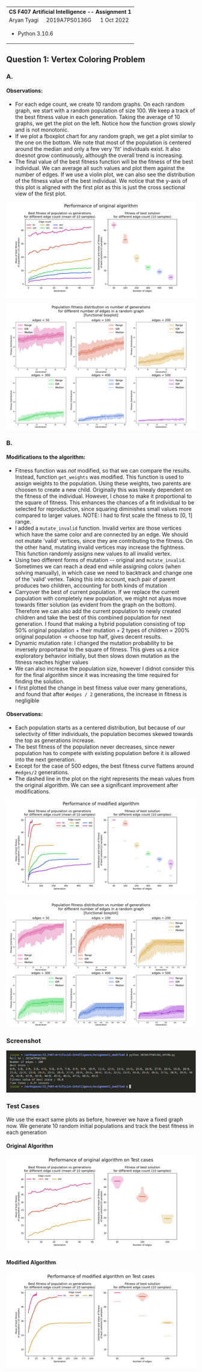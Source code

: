 <table width="100%" border="0">
<tr>
<th colspan="3" align="center">CS F407 Artificial Intelligence -- Assignment 1</th>
</tr>
<tr>
<td>Aryan Tyagi</td>
<td>2019A7PS0136G</td>
<td>1 Oct 2022</td>
</tr>
<tr>
<td colspan="3" align="left">
<ul>
<li>Python 3.10.6</li>    
</ul>
</td>
</tr>
</table>

## Question 1: Vertex Coloring Problem

### A.

#### Observations:

- For each edge count, we create 10 random graphs. On each random graph, we start with a random population of size 100. We keep a track of the best fitness value in each generation. Taking the average of 10 graphs, we get the plot on the left. Notice how the function grows slowly and is not monotonic.
- If we plot a fboxplot chart for any random graph, we get a plot similar to the one on the bottom. We note that most of the population is centered around the median and only a few very 'fit' individuals exist. It also doesnot grow continuously, although the overall trend is increasing.
- The final value of the best fitness function will be the fitness of the best individual. We can average all such values and plot them against the number of edges. If we use a violin plot, we can also see the distribution of the fitness value of the best individual. We notice that the y-axis of this plot is aligned with the first plot as this is just the cross sectional view of the first plot.

![](./plots/02.png)

![](./plots/01.png)

### B.

#### Modifications to the algorithm:

- Fitness function was _not_ modified, so that we can compare the results. Instead, function `get_weights` was modified. This function is used to assign weights to the population. Using these weights, two parents are choosen to create a new child. Originally this was linealy dependent on the fitness of the individual. However, I chose to make it proportional to the square of fitness. This enhances the chances of a fit individual to be selected for reproduction, since squaring diminishes small values more compared to larger values. NOTE: I had to first scale the fitness to [0, 1] range.
- I added a `mutate_invalid` function. Invalid vertex are those vertices which have the same color and are connected by an edge. We should not mutate 'valid' vertices, since they are contributing to the fitness. On the other hand, mutating invalid vertices may increase the fightness. This function randomly assigns new values to all invalid vertex.
- Using two different forms of mutation -- original and `mutate_invalid`. Sometimes we can reach a dead end while assigning colors (when solving manually), in which case we need to backtrack and change one of the 'valid' vertex. Taking this into account, each pair of parent produces two children, accounting for both kinds of mutation
- Carryover the best of current population. If we replace the current population with completely new population, we might not alyas move towards fitter solution (as evident from the graph on the bottom). Therefore we can also add the current population to newly created children and take the best of this combined population for next generation. I found that making a hybrid population consisting of top 50% original population + their mutation + 2 types of children = 200% original population -> choose top half, gives decent results.
- Dynamic mutation rate: I changed the mutation probability to be inversely proportanal to the square of fitness. This gives us a nice exploratory behavior initially, but then slows down mutation as the fitness reaches higher values 
- We can also increase the population size, however I didnot consider this for the final algorithm since it was increasing the time required for finding the solution.
- I first plotted the change in best fitness value over many generations, and found that after `#edges / 2` generations, the increase in fitness is negligible

#### Observations:

- Each population starts as a centered distribution, but because of our selectivity of fitter individuals, the population becomes skewed towards the top as generations increase.
- The best fitness of the population never decreases, since newer population has to compete with existing population before it is allowed into the next generation.
- Except for the case of 500 edges, the best fitness curve flattens around `#edges/2` generations.
- The dashed line in the plot on the right represents the mean values from the original algorithm. We can see a significant improvement after modifications.

![](./plots/04.png)

![](./plots/03.png)

### Screenshot

![image-20221001112114195](assets/image-20221001112114195.png)

### Test Cases

We use the exact same plots as before, however we have a fixed graph now. We generate 10 random initial populations and track the best fitness in each generation

#### Original Algorithm

![](./plots/T2.png)

#### Modified Algorithm

![](./plots/T4.png)
